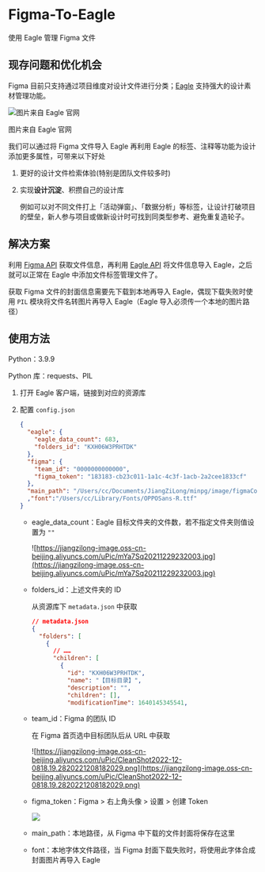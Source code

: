 # Figma-To-Eagle
使用 Eagle 管理 Figma 文件

## 现存问题和优化机会

Figma 目前只支持通过项目维度对设计文件进行分类；[Eagle](https://cn.eagle.cool/) 支持强大的设计素材管理功能。

![图片来自 Eagle 官网](https://jiangzilong-image.oss-cn-beijing.aliyuncs.com/uPic/Company/20211229182808.jpg)

图片来自 Eagle 官网

我们可以通过将 Figma 文件导入 Eagle 再利用 Eagle 的标签、注释等功能为设计添加更多属性，可带来以下好处

1. 更好的设计文件检索体验(特别是团队文件较多时)

2. 实现**设计沉淀**、积攒自己的设计库

   例如可以对不同文件打上「活动弹窗」、「数据分析」等标签，让设计打破项目的壁垒，新人参与项目或做新设计时可找到同类型参考、避免重复造轮子。

## 解决方案

利用 [Figma API](https://www.figma.com/developers/api) 获取文件信息，再利用 [Eagle API](https://www.yuque.com/augus-gsjgn/eagle-api) 将文件信息导入 Eagle，之后就可以正常在 Eagle 中添加文件标签管理文件了。

获取 Figma 文件的封面信息需要先下载到本地再导入 Eagle，偶现下载失败时使用 `PIL` 模块将文件名转图片再导入 Eagle（Eagle 导入必须传一个本地的图片路径）

## 使用方法

Python：3.9.9

Python 库：requests、PIL

1. 打开 Eagle 客户端，链接到对应的资源库

2. 配置 `config.json`

   ```json
   {
     "eagle": {
       "eagle_data_count": 683,
       "folders_id": "KXH06W3PRHTDK"
     },
     "figma": {
       "team_id": "0000000000000",
       "figma_token": "183183-cb23c011-1a1c-4c3f-1acb-2a2cee1833cf"
     },
     "main_path": "/Users/cc/Documents/JiangZiLong/minpg/image/figmaCover/"
     ,"font":"/Users/cc/Library/Fonts/OPPOSans-R.ttf"
   }
   ```

   - eagle_data_count：Eagle 目标文件夹的文件数，若不指定文件夹则值设置为 `""`

     ![https://jiangzilong-image.oss-cn-beijing.aliyuncs.com/uPic/mYa7Sq20211229232003.jpg](https://jiangzilong-image.oss-cn-beijing.aliyuncs.com/uPic/mYa7Sq20211229232003.jpg)

   - folders_id：上述文件夹的 ID

     从资源库下 `metadata.json` 中获取

     ```json
     // metadata.json
     {
       "folders": [
         {
           // ……
           "children": [
             {
               "id": "KXH06W3PRHTDK",
               "name": "【目标目录】",
               "description": "",
               "children": [],
               "modificationTime": 1640145345541,
     ```

   - team_id：Figma 的团队 ID

     在 Figma 首页选中目标团队后从 URL 中获取

     ![https://jiangzilong-image.oss-cn-beijing.aliyuncs.com/uPic/CleanShot2022-12-0818.19.2820221208182029.png](https://jiangzilong-image.oss-cn-beijing.aliyuncs.com/uPic/CleanShot2022-12-0818.19.2820221208182029.png)

   - figma_token：Figma > 右上角头像 > 设置 > 创建 Token

     ![](https://jiangzilong-image.oss-cn-beijing.aliyuncs.com/uPic/CleanShot2022-12-0818.21.0720221208182147.png)

   - main_path：本地路径，从 Figma 中下载的文件封面将保存在这里

   - font：本地字体文件路径，当 Figma 封面下载失败时，将使用此字体合成封面图片再导入 Eagle
